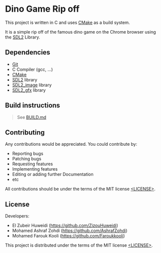 # Dino Game Rip off

This project is written in C and uses [CMake][] as a build system.<br>

It is a simple rip off of the famous dino game on the Chrome browser using the [SDL2][SDL] Library.

## Dependencies

- [Git][]
- C Compiler (gcc, ...)
- [CMake][]
- [SDL2][SDL] library
- [SDL2_image][] library
- [SDL2_gfx][] library


## Build instructions

> See [BUILD.md](BUILD.md)

## Contributing

Any contributions would be appreciated. You could contribute by:

- Reporting bugs
- Patching bugs
- Requesting features
- Implementing features
- Editing or adding further Documentation 
- etc

All contributions should be under the terms of the MIT license [&lt;LICENSE&gt;](LICENSE).
## License

Developers: 
- El Zubeir Huweidi (https://github.com/ZizouHuweidi)
- Mohamed Ashraf Zohdi (https://github.com/AshrafZohdi)
- Mohamed Farouk Kooli (https://github.com/Faroukkooli)


This project is distributed under the terms of the MIT license
[&lt;LICENSE&gt;](LICENSE).

[SDL]: https://www.libsdl.org
[CMake]: https://cmake.org
[Git]: https://git-scm.com
[SDL2_image]: https://www.libsdl.org/projects/SDL_image
[SDL2_ttf]: https://www.libsdl.org/projects/SDL_ttf
[SDL2_net]: https://www.libsdl.org/projects/SDL_net
[SDL2_mixer]: https://www.libsdl.org/projects/SDL_mixer
[SDL2_gfx]: http://www.ferzkopp.net/wordpress/2016/01/02/sdl_gfx-sdl2_gfx
[CCBY]: http://creativecommons.org/licenses/by/4.0/
